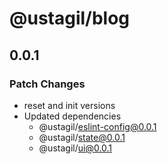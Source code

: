 # @ustagil/blog

## 0.0.1

### Patch Changes

- reset and init versions
- Updated dependencies
  - @ustagil/eslint-config@0.0.1
  - @ustagil/state@0.0.1
  - @ustagil/ui@0.0.1
